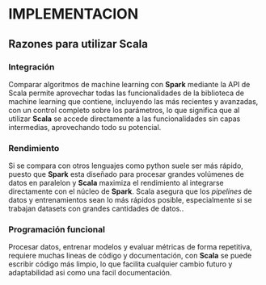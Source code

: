 # IMPLEMENTACION
## Razones para utilizar Scala
### Integración
Comparar algoritmos de machine learning con **Spark** mediante la API de Scala permite aprovechar todas las funcionalidades de la biblioteca de machine learning que contiene, incluyendo las más recientes y avanzadas, con un control completo sobre los parámetros, lo que significa que al utilizar **Scala** se accede directamente a las funcionalidades sin capas intermedias, aprovechando todo su potencial.

### Rendimiento
Si se compara con otros lenguajes como python suele ser más rápido, puesto que **Spark** esta diseñado para procesar grandes volúmenes de datos en paralelon y **Scala** maximiza el rendimiento al integrarse directamente con el núcleo de **Spark**.
Scala asegura que los *pipelines* de datos y entrenamientos sean lo más rápidos posible, especialmente si se trabajan datasets con grandes cantidades de datos..

### Programación funcional
Procesar datos, entrenar modelos y evaluar métricas de forma repetitiva, requiere muchas lineas de código y documentación, con **Scala** se puede escribir código más limpio, lo que facilita cualquier cambio futuro y adaptabilidad asi como una facil documentación.

